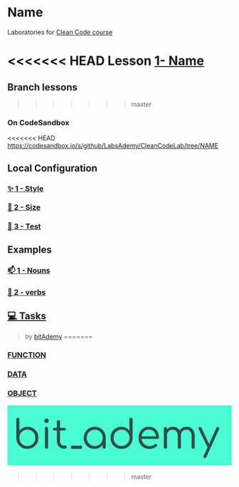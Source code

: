 # Name

Laboratories for [Clean Code course](https://github.com/BitAdemy/CleanCode)

<<<<<<< HEAD
Lesson [1- Name](https://github.com/BitAdemy/CleanCode/tree/NAME)
=======
## Branch lessons
>>>>>>> master

### On CodeSandbox

<<<<<<< HEAD
https://codesandbox.io/s/github/LabsAdemy/CleanCodeLab/tree/NAME

## Local Configuration

### [✨ 1 - Style](./docs/style-config.md)

### [📏 2 - Size](./docs/size-config.md)

### [🧪 3 - Test](./docs/jest-tests.md)

## Examples

### [📫 1 - Nouns](./src/examples/1-nouns)

### [💪 2 - verbs](./src/examples/2-verbs)

## [💻 Tasks](./src/tasks)

> by [bitAdemy](https://bitademy.com)
=======
### [FUNCTION](https://github.com/LabsAdemy/CleanCodeLab/tree/FUNCTION)

### [DATA](https://github.com/LabsAdemy/CleanCodeLab/tree/DATA)

### [OBJECT](https://github.com/LabsAdemy/CleanCodeLab/tree/OBJECT)

[![bit_ademy](./assets/bit_ademy.png)](https://bitademy.com)
>>>>>>> master
